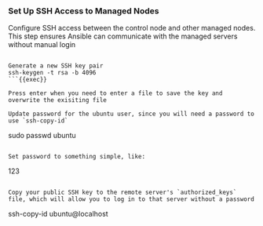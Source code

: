 ### Set Up SSH Access to Managed Nodes
Configure SSH access between the control node and other managed nodes. This step ensures Ansible can communicate with the managed servers without manual login
```

Generate a new SSH key pair
ssh-keygen -t rsa -b 4096
```{{exec}}

Press enter when you need to enter a file to save the key and overwrite the exisiting file

Update password for the ubuntu user, since you will need a password to use `ssh-copy-id`
```
sudo passwd ubuntu
```{{exec}}

Set password to something simple, like:
```
123
```{{exec}}

Copy your public SSH key to the remote server's `authorized_keys` file, which will allow you to log in to that server without a password
```
ssh-copy-id ubuntu@localhost
```{{exec}}